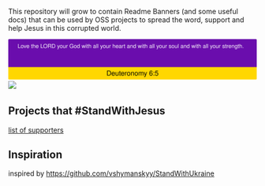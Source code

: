 This repository will grow to contain Readme Banners (and some useful docs) that can be used by OSS projects to spread the word, support and help Jesus in this corrupted world.

[![](https://raw.githubusercontent.com/RightInChrist/StandWithJesus/main/banner_deuteronomy_6-5_NIV.svg)](https://github.com/RightInChrist/StandWithJesus)
[![](https://raw.githubusercontent.com/RightInChrist/StandWithJesus/main/banner_luke_10-27_NIV.svg)](https://github.com/RightInChrist/StandWithJesus)

## Projects that #StandWithJesus
[list of supporters](https://github.com/search?q=RightInChrist%2FStandWithJesus&type=code)

## Inspiration
inspired by https://github.com/vshymanskyy/StandWithUkraine
